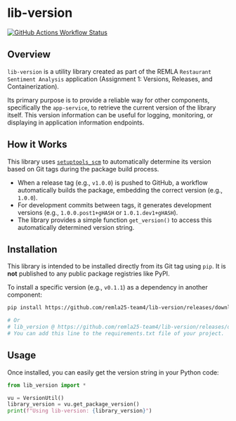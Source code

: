 # lib-version

[![GitHub Actions Workflow Status](https://github.com/remla25-team4/lib-version/actions/workflows/release.yml/badge.svg)](https://github.com/remla25-team4/lib-version/actions/workflows/release.yml)

## Overview

`lib-version` is a utility library created as part of the REMLA `Restaurant Sentiment Analysis` application (Assignment 1: Versions, Releases, and Containerization).

Its primary purpose is to provide a reliable way for other components, specifically the `app-service`, to retrieve the current version of the library itself. This version information can be useful for logging, monitoring, or displaying in application information endpoints.

## How it Works

This library uses [`setuptools_scm`](https://github.com/pypa/setuptools_scm/) to automatically determine its version based on Git tags during the package build process.

-   When a release tag (e.g., `v1.0.0`) is pushed to GitHub, a workflow automatically builds the package, embedding the correct version (e.g., `1.0.0`).
-   For development commits between tags, it generates development versions (e.g., `1.0.0.post1+gHASH` or `1.0.1.dev1+gHASH`).
-   The library provides a simple function `get_version()` to access this automatically determined version string.

## Installation

This library is intended to be installed directly from its Git tag using `pip`. It is **not** published to any public package registries like PyPI.

To install a specific version (e.g., `v0.1.1`) as a dependency in another component:

```bash
pip install https://github.com/remla25-team4/lib-version/releases/download/v0.1.1/lib_version-0.1.1-py3-none-any.whl

# Or
# lib_version @ https://github.com/remla25-team4/lib-version/releases/download/v0.1.1/lib_version-0.1.1-py3-none-any.whl
# You can add this line to the requirements.txt file of your project.
```

## Usage

Once installed, you can easily get the version string in your Python code:

```python
from lib_version import *

vu = VersionUtil()
library_version = vu.get_package_version()
print(f"Using lib-version: {library_version}")

